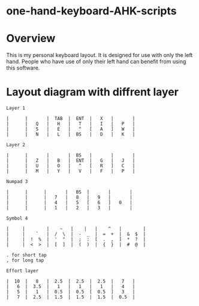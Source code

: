 # one-hand-keyboard-AHK-scripts
Overview
========

This is my personal keyboard layout. It is designed for use with only the left hand. People who have use of only their left hand can benefit from using this software.

Layout diagram with diffrent layer 
==================================
```
Layer 1

|      |       |  TAB  |  ENT  |   X   |       |
|      |   Q   |   H   |   T   |   I   |   P   |
|      |   S   |   E   |   ^   [   A   ]   W   |
|      |   N   |   L   |  BS   |   D   |   K   |
```
```
Layer 2

|      |       |       |  BS   |       |       |
|      |   Z   |   B   |  ENT  |   G   |   J   |
|      |   U   |   O   |   ^   [   R   ]   C   |
|      |   M   |   Y   |   V   |   F   |   P   |
```
```
Numpad 3

|      |      |       |   BS  |       |       |
|      |      |   7   |   8   |   9   |       |
|      |      |   4   |   5   [   6   ]   0   |
|      |      |   1   |   2   |   3   |       |
```
```
Symbol 4
           
|     |        |    ~   |    |   |    ^   |        |
|     |    `   |  /  \  |  -  _  |  =  +  |  &  $  |
|     |  !  %  |  '  "  |  ;  :  [  .  ,  ]  *  ?  |
|     |  <  >  |  [  ]  |  (  )  |  {  }  |  #  @  |

. for short tap
, for long tap 
```
```
Effort layer

|  10  |   8   |  2.5  |  2.5  |  2.5  |   7   |
|   6  |  3.5  |   1   |   1   |   1   |   4   |
|   5  |   1   |  0.5  |  0.5  [  0.5  ]   3   |
|   7  |  2.5  |  1.5  |  1.5  |  1.5  |  0.5  |
```




